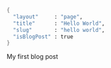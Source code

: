 ```meta
{
  "layout"     : "page",
  "title"      : "Hello World",
  "slug"       : "hello world",
  "isBlogPost" : true
}
```

My first blog post